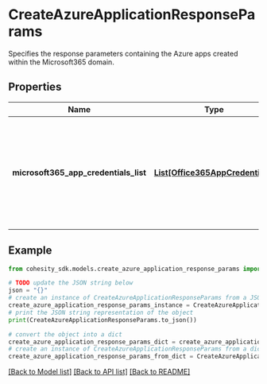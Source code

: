 # CreateAzureApplicationResponseParams

Specifies the response parameters containing the Azure apps created within the Microsoft365 domain.

## Properties

Name | Type | Description | Notes
------------ | ------------- | ------------- | -------------
**microsoft365_app_credentials_list** | [**List[Office365AppCredentials]**](Office365AppCredentials.md) | Specifies a list of Microsoft365 azure application credentials needed to authenticate &amp; authorize users for Office 365. | [optional] 

## Example

```python
from cohesity_sdk.models.create_azure_application_response_params import CreateAzureApplicationResponseParams

# TODO update the JSON string below
json = "{}"
# create an instance of CreateAzureApplicationResponseParams from a JSON string
create_azure_application_response_params_instance = CreateAzureApplicationResponseParams.from_json(json)
# print the JSON string representation of the object
print(CreateAzureApplicationResponseParams.to_json())

# convert the object into a dict
create_azure_application_response_params_dict = create_azure_application_response_params_instance.to_dict()
# create an instance of CreateAzureApplicationResponseParams from a dict
create_azure_application_response_params_from_dict = CreateAzureApplicationResponseParams.from_dict(create_azure_application_response_params_dict)
```
[[Back to Model list]](../README.md#documentation-for-models) [[Back to API list]](../README.md#documentation-for-api-endpoints) [[Back to README]](../README.md)


